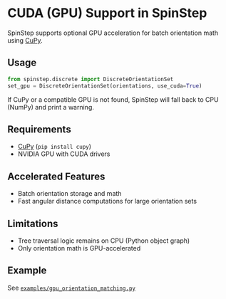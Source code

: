 # CUDA (GPU) Support in SpinStep

SpinStep supports optional GPU acceleration for batch orientation math using [CuPy](https://cupy.dev/).

## Usage

```python
from spinstep.discrete import DiscreteOrientationSet
set_gpu = DiscreteOrientationSet(orientations, use_cuda=True)
```

If CuPy or a compatible GPU is not found, SpinStep will fall back to CPU (NumPy) and print a warning.

## Requirements

- [CuPy](https://cupy.dev/) (`pip install cupy`)
- NVIDIA GPU with CUDA drivers

## Accelerated Features

- Batch orientation storage and math
- Fast angular distance computations for large orientation sets

## Limitations

- Tree traversal logic remains on CPU (Python object graph)
- Only orientation math is GPU-accelerated

## Example

See [`examples/gpu_orientation_matching.py`](../examples/gpu_orientation_matching.py)
